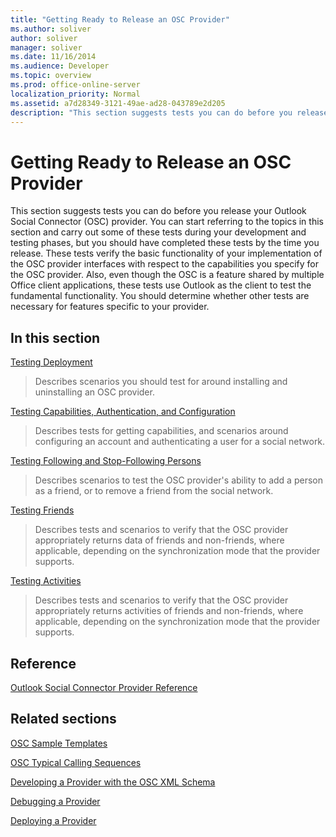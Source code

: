 ```yaml
---
title: "Getting Ready to Release an OSC Provider"
ms.author: soliver
author: soliver
manager: soliver
ms.date: 11/16/2014
ms.audience: Developer
ms.topic: overview
ms.prod: office-online-server
localization_priority: Normal
ms.assetid: a7d28349-3121-49ae-ad28-043789e2d205
description: "This section suggests tests you can do before you release your Outlook Social Connector (OSC) provider. You can start referring to the topics in this section and carry out some of these tests during your development and testing phases, but you should have completed these tests by the time you release. These tests verify the basic functionality of your implementation of the OSC provider interfaces with respect to the capabilities you specify for the OSC provider. Also, even though the OSC is a feature shared by multiple Office client applications, these tests use Outlook as the client to test the fundamental functionality. You should determine whether other tests are necessary for features specific to your provider."
---
```


# Getting Ready to Release an OSC Provider

This section suggests tests you can do before you release your Outlook Social Connector (OSC) provider. You can start referring to the topics in this section and carry out some of these tests during your development and testing phases, but you should have completed these tests by the time you release. These tests verify the basic functionality of your implementation of the OSC provider interfaces with respect to the capabilities you specify for the OSC provider. Also, even though the OSC is a feature shared by multiple Office client applications, these tests use Outlook as the client to test the fundamental functionality. You should determine whether other tests are necessary for features specific to your provider.
  
## In this section

[Testing Deployment](testing-deployment.md)
  
> Describes scenarios you should test for around installing and uninstalling an OSC provider.
    
[Testing Capabilities, Authentication, and Configuration](testing-capabilities-authentication-and-configuration.md)
  
> Describes tests for getting capabilities, and scenarios around configuring an account and authenticating a user for a social network.
    
[Testing Following and Stop-Following Persons](testing-following-and-stop-following-persons.md)
  
> Describes scenarios to test the OSC provider's ability to add a person as a friend, or to remove a friend from the social network. 
    
[Testing Friends](testing-friends.md)
  
> Describes tests and scenarios to verify that the OSC provider appropriately returns data of friends and non-friends, where applicable, depending on the synchronization mode that the provider supports.
    
[Testing Activities](testing-activities.md)
  
> Describes tests and scenarios to verify that the OSC provider appropriately returns activities of friends and non-friends, where applicable, depending on the synchronization mode that the provider supports.
    
## Reference

[Outlook Social Connector Provider Reference](outlook-social-connector-provider-reference-0.md)
  
## Related sections

[OSC Sample Templates](osc-sample-templates.md)
  
[OSC Typical Calling Sequences](osc-typical-calling-sequences.md)
  
[Developing a Provider with the OSC XML Schema](developing-a-provider-with-the-osc-xml-schema.md)
  
[Debugging a Provider](debugging-a-provider.md)
  
[Deploying a Provider](deploying-a-provider.md)
  

